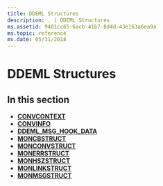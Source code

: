 ```yaml
---
title: DDEML Structures
description: . | DDEML Structures
ms.assetid: 9401cc65-6acb-41b7-8d4d-43e163a6ea9a
ms.topic: reference
ms.date: 05/31/2018
---
```


# DDEML Structures

## In this section

-   [**CONVCONTEXT**](/windows/win32/api/ddeml/ns-ddeml-convcontext)
-   [**CONVINFO**](/windows/win32/api/ddeml/ns-ddeml-convinfo)
-   [**DDEML\_MSG\_HOOK\_DATA**](/windows/win32/api/ddeml/ns-ddeml-ddeml_msg_hook_data)
-   [**MONCBSTRUCT**](/windows/win32/api/ddeml/ns-ddeml-moncbstruct)
-   [**MONCONVSTRUCT**](/windows/win32/api/ddeml/ns-ddeml-monconvstruct)
-   [**MONERRSTRUCT**](/windows/win32/api/ddeml/ns-ddeml-monerrstruct)
-   [**MONHSZSTRUCT**](/windows/win32/api/ddeml/ns-ddeml-monhszstructa)
-   [**MONLINKSTRUCT**](/windows/win32/api/ddeml/ns-ddeml-monlinkstruct)
-   [**MONMSGSTRUCT**](/windows/win32/api/ddeml/ns-ddeml-monmsgstruct)

 

 





